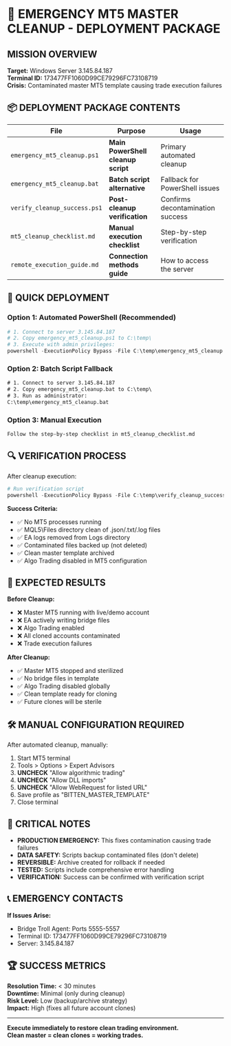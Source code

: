 # 🚨 EMERGENCY MT5 MASTER CLEANUP - DEPLOYMENT PACKAGE

## MISSION OVERVIEW
**Target:** Windows Server 3.145.84.187  
**Terminal ID:** 173477FF1060D99CE79296FC73108719  
**Crisis:** Contaminated master MT5 template causing trade execution failures  

## 📦 DEPLOYMENT PACKAGE CONTENTS

| File | Purpose | Usage |
|------|---------|-------|
| `emergency_mt5_cleanup.ps1` | **Main PowerShell cleanup script** | Primary automated cleanup |
| `emergency_mt5_cleanup.bat` | **Batch script alternative** | Fallback for PowerShell issues |
| `verify_cleanup_success.ps1` | **Post-cleanup verification** | Confirms decontamination success |
| `mt5_cleanup_checklist.md` | **Manual execution checklist** | Step-by-step verification |
| `remote_execution_guide.md` | **Connection methods guide** | How to access the server |

## 🚀 QUICK DEPLOYMENT

### Option 1: Automated PowerShell (Recommended)
```powershell
# 1. Connect to server 3.145.84.187
# 2. Copy emergency_mt5_cleanup.ps1 to C:\temp\
# 3. Execute with admin privileges:
powershell -ExecutionPolicy Bypass -File C:\temp\emergency_mt5_cleanup.ps1
```

### Option 2: Batch Script Fallback
```cmd
# 1. Connect to server 3.145.84.187
# 2. Copy emergency_mt5_cleanup.bat to C:\temp\
# 3. Run as administrator:
C:\temp\emergency_mt5_cleanup.bat
```

### Option 3: Manual Execution
```
Follow the step-by-step checklist in mt5_cleanup_checklist.md
```

## 🔍 VERIFICATION PROCESS

After cleanup execution:
```powershell
# Run verification script
powershell -ExecutionPolicy Bypass -File C:\temp\verify_cleanup_success.ps1
```

**Success Criteria:**
- ✅ No MT5 processes running
- ✅ MQL5\Files directory clean of .json/.txt/.log files  
- ✅ EA logs removed from Logs directory
- ✅ Contaminated files backed up (not deleted)
- ✅ Clean master template archived
- ✅ Algo Trading disabled in MT5 configuration

## 🎯 EXPECTED RESULTS

**Before Cleanup:**
- ❌ Master MT5 running with live/demo account
- ❌ EA actively writing bridge files
- ❌ Algo Trading enabled
- ❌ All cloned accounts contaminated
- ❌ Trade execution failures

**After Cleanup:**  
- ✅ Master MT5 stopped and sterilized
- ✅ No bridge files in template
- ✅ Algo Trading disabled globally
- ✅ Clean template ready for cloning
- ✅ Future clones will be sterile

## 🛠️ MANUAL CONFIGURATION REQUIRED

After automated cleanup, manually:
1. Start MT5 terminal
2. Tools > Options > Expert Advisors
3. **UNCHECK** "Allow algorithmic trading"
4. **UNCHECK** "Allow DLL imports"  
5. **UNCHECK** "Allow WebRequest for listed URL"
6. Save profile as "BITTEN_MASTER_TEMPLATE"
7. Close terminal

## 🚨 CRITICAL NOTES

- **PRODUCTION EMERGENCY:** This fixes contamination causing trade failures
- **DATA SAFETY:** Scripts backup contaminated files (don't delete)
- **REVERSIBLE:** Archive created for rollback if needed
- **TESTED:** Scripts include comprehensive error handling
- **VERIFICATION:** Success can be confirmed with verification script

## 📞 EMERGENCY CONTACTS

**If Issues Arise:**
- Bridge Troll Agent: Ports 5555-5557
- Terminal ID: 173477FF1060D99CE79296FC73108719
- Server: 3.145.84.187

## 🏆 SUCCESS METRICS

**Resolution Time:** < 30 minutes  
**Downtime:** Minimal (only during cleanup)  
**Risk Level:** Low (backup/archive strategy)  
**Impact:** High (fixes all future account clones)

---

**Execute immediately to restore clean trading environment.**  
**Clean master = clean clones = working trades.**